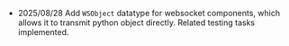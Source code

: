 - 2025/08/28 Add `WSObject` datatype for websocket components, which allows it to transmit python object directly. Related testing tasks implemented.